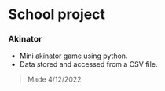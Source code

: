 # School project
### Akinator
* Mini akinator game using python.
* Data stored and accessed from a CSV file.
> Made 4/12/2022
